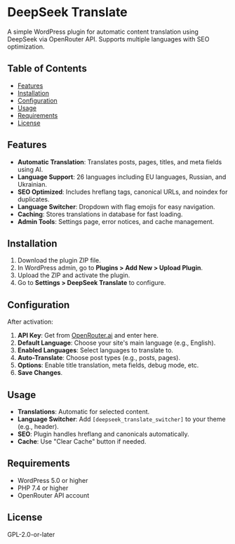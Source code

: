 # DeepSeek Translate

A simple WordPress plugin for automatic content translation using DeepSeek via OpenRouter API. Supports multiple languages with SEO optimization.

## Table of Contents
- [Features](#features)
- [Installation](#installation)
- [Configuration](#configuration)
- [Usage](#usage)
- [Requirements](#requirements)
- [License](#license)

## Features
- **Automatic Translation**: Translates posts, pages, titles, and meta fields using AI.
- **Language Support**: 26 languages including EU languages, Russian, and Ukrainian.
- **SEO Optimized**: Includes hreflang tags, canonical URLs, and noindex for duplicates.
- **Language Switcher**: Dropdown with flag emojis for easy navigation.
- **Caching**: Stores translations in database for fast loading.
- **Admin Tools**: Settings page, error notices, and cache management.

## Installation
1. Download the plugin ZIP file.
2. In WordPress admin, go to **Plugins > Add New > Upload Plugin**.
3. Upload the ZIP and activate the plugin.
4. Go to **Settings > DeepSeek Translate** to configure.

## Configuration
After activation:
1. **API Key**: Get from [OpenRouter.ai](https://openrouter.ai) and enter here.
2. **Default Language**: Choose your site's main language (e.g., English).
3. **Enabled Languages**: Select languages to translate to.
4. **Auto-Translate**: Choose post types (e.g., posts, pages).
5. **Options**: Enable title translation, meta fields, debug mode, etc.
6. **Save Changes**.

## Usage
- **Translations**: Automatic for selected content.
- **Language Switcher**: Add `[deepseek_translate_switcher]` to your theme (e.g., header).
- **SEO**: Plugin handles hreflang and canonicals automatically.
- **Cache**: Use "Clear Cache" button if needed.

## Requirements
- WordPress 5.0 or higher
- PHP 7.4 or higher
- OpenRouter API account

## License
GPL-2.0-or-later
